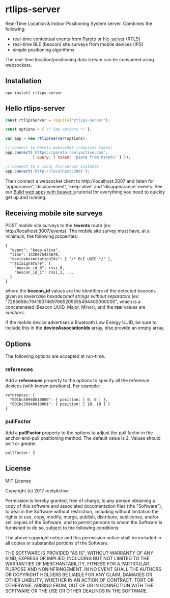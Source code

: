 rtlips-server
=============

Real-Time Location &amp; Indoor Positioning System server.  Combines the following:
- real-time contextual events from [Pareto](https://getpareto.com) or [hlc-server](https://www.npmjs.com/package/hlc-server) (RTLS)
- real-time BLE (beacon) site surveys from mobile devices (IPS)
- simple positioning algorithms

The real-time location/positioning data stream can be consumed using websockets.


Installation
------------

    npm install rtlips-server


Hello rtlips-server
-------------------

```javascript
const rtlipsServer = require('rtlips-server');

const options = { /* See options */ };

var app = new rtlipsServer(options);

// Connect to Pareto websocket (requires token)
app.connect('https://pareto.reelyactive.com',
            { query: { token: 'paste from Pareto' } });

// Connect to a local hlc-server instance
app.connect('http://localhost:3001');
```

Then connect a websocket client to http://localhost:3007 and listen for 'appearance', 'displacement', 'keep-alive' and 'disappearance' events.  See our [Build web apps with beaver.js](https://reelyactive.github.io/build-web-apps-with-beaver.html) tutorial for everything you need to quickly get up and running.


Receiving mobile site surveys
-----------------------------

POST mobile site surveys to the __/events__ route (ex: http://localhost:3007/events).  The mobile site survey must have, at a minimum, the following properties:

    {
      "event": "keep-alive",
      "time": 1420075425678,
      "deviceAssociationIds": [ "/* BLE UUID */" ],
      "rssiSignature": {
        "beacon_id_0": rssi_0,
        "beacon_id_1": rssi_1, ...
      }
    }

where the __beacon_id__ values are the identifiers of the detected beacons given as _lowercase hexadecimal strings without separators_ (ex: "7265656c79416374697665205555494400000000", which is a concatenated iBeacon UUID, Major, Minor), and the __rssi__ values are _numbers_.

If the mobile device advertises a Bluetooth Low Energy UUID, be sure to include this in the __deviceAssociationIds__ array, else provide an empty array.


Options
-------

The following options are accepted at run-time.

### references

Add a __references__ property to the options to specify all the reference devices (with known positions).  For example:

    references: {
      "001bc50940810000": { position: [ 0, 0 ] },
      "001bc50940810001": { position: [ 10, 10 ] }
    }

### pullFactor

Add a __pullFactor__ property to the options to adjust the pull factor in the anchor-and-pull positioning method.  The default value is 2.  Values should be 1 or greater.

    pullFactor: 2


License
-------

MIT License

Copyright (c) 2017 reelyActive

Permission is hereby granted, free of charge, to any person obtaining a copy of this software and associated documentation files (the "Software"), to deal in the Software without restriction, including without limitation the rights to use, copy, modify, merge, publish, distribute, sublicense, and/or sell copies of the Software, and to permit persons to whom the Software is furnished to do so, subject to the following conditions:

The above copyright notice and this permission notice shall be included in all copies or substantial portions of the Software.

THE SOFTWARE IS PROVIDED "AS IS", WITHOUT WARRANTY OF ANY KIND, EXPRESS OR 
IMPLIED, INCLUDING BUT NOT LIMITED TO THE WARRANTIES OF MERCHANTABILITY, 
FITNESS FOR A PARTICULAR PURPOSE AND NONINFRINGEMENT. IN NO EVENT SHALL THE 
AUTHORS OR COPYRIGHT HOLDERS BE LIABLE FOR ANY CLAIM, DAMAGES OR OTHER 
LIABILITY, WHETHER IN AN ACTION OF CONTRACT, TORT OR OTHERWISE, ARISING FROM, 
OUT OF OR IN CONNECTION WITH THE SOFTWARE OR THE USE OR OTHER DEALINGS IN 
THE SOFTWARE.
